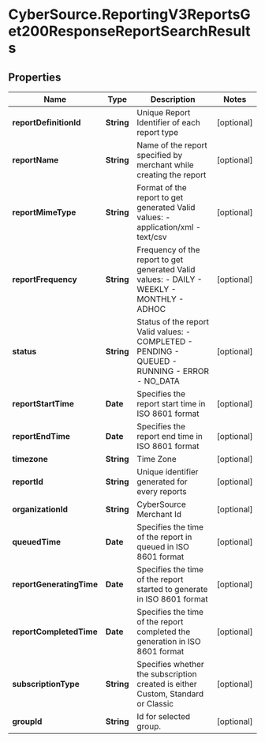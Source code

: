 # CyberSource.ReportingV3ReportsGet200ResponseReportSearchResults

## Properties
Name | Type | Description | Notes
------------ | ------------- | ------------- | -------------
**reportDefinitionId** | **String** | Unique Report Identifier of each report type | [optional] 
**reportName** | **String** | Name of the report specified by merchant while creating the report | [optional] 
**reportMimeType** | **String** | Format of the report to get generated  Valid values: - application/xml - text/csv  | [optional] 
**reportFrequency** | **String** | Frequency of the report to get generated  Valid values: - DAILY - WEEKLY - MONTHLY - ADHOC  | [optional] 
**status** | **String** | Status of the report  Valid values: - COMPLETED - PENDING - QUEUED - RUNNING - ERROR - NO_DATA  | [optional] 
**reportStartTime** | **Date** | Specifies the report start time in ISO 8601 format | [optional] 
**reportEndTime** | **Date** | Specifies the report end time in ISO 8601 format | [optional] 
**timezone** | **String** | Time Zone | [optional] 
**reportId** | **String** | Unique identifier generated for every reports | [optional] 
**organizationId** | **String** | CyberSource Merchant Id | [optional] 
**queuedTime** | **Date** | Specifies the time of the report in queued  in ISO 8601 format | [optional] 
**reportGeneratingTime** | **Date** | Specifies the time of the report started to generate  in ISO 8601 format | [optional] 
**reportCompletedTime** | **Date** | Specifies the time of the report completed the generation  in ISO 8601 format | [optional] 
**subscriptionType** | **String** | Specifies whether the subscription created is either Custom, Standard or Classic  | [optional] 
**groupId** | **String** | Id for selected group. | [optional] 


